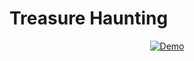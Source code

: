 # Treasure Haunting
<div align="center">
  <a href="https://youtu.be/bAnDPJeFHKo"><img src="https://img.youtube.com/vi/bAnDPJeFHKo/maxresdefault.jpg" alt="Demo"></a>
</div>
